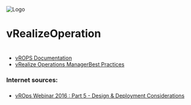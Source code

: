 ![Logo](https://akademiadatacenter.pl/wp-content/uploads/2019/07/logo_transparent.png)

# vRealizeOperation <h1>


* [vROPS Documentation](https://docs.vmware.com/en/vRealize-Operations-Manager/index.html)
* [vRealize Operations ManagerBest Practices](https://docs.vmware.com/en/vRealize-Operations-Manager/7.0/vRealize_Operations_Manager_Best_Practices_7.x.pdf)


### Internet sources: <h3>
* [vROps Webinar 2016 : Part 5 - Design & Deployment Considerations](https://youtu.be/ahaGYpSFpU8)

